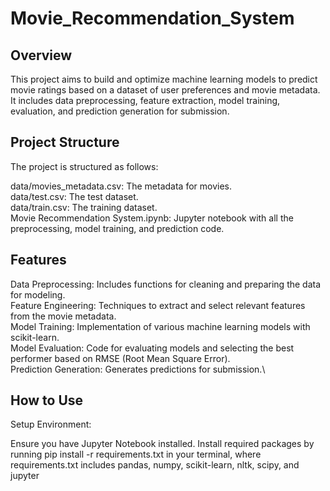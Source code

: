 # Movie_Recommendation_System
## Overview
This project aims to build and optimize machine learning models to predict movie ratings based on a dataset of user preferences and movie metadata. It includes data preprocessing, feature extraction, model training, evaluation, and prediction generation for submission.
## Project Structure
The project is structured as follows:

data/movies_metadata.csv: The metadata for movies.\
data/test.csv: The test dataset.\
data/train.csv: The training dataset.\
Movie Recommendation System.ipynb: Jupyter notebook with all the preprocessing, model training, and prediction code.

## Features
Data Preprocessing: Includes functions for cleaning and preparing the data for modeling.\
Feature Engineering: Techniques to extract and select relevant features from the movie metadata.\
Model Training: Implementation of various machine learning models with scikit-learn.\
Model Evaluation: Code for evaluating models and selecting the best performer based on RMSE (Root Mean Square Error).\
Prediction Generation: Generates predictions for submission.\

## How to Use
Setup Environment:

Ensure you have Jupyter Notebook installed.
Install required packages by running pip install -r requirements.txt in your terminal, where requirements.txt includes pandas, numpy, scikit-learn, nltk, scipy, and jupyter

